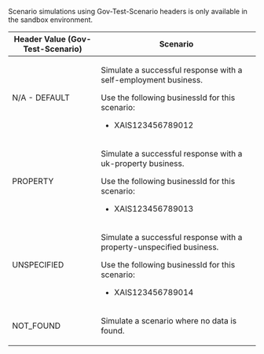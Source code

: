 <p>Scenario simulations using Gov-Test-Scenario headers is only available in the sandbox environment.</p>
<table>
    <thead>
        <tr>
            <th>Header Value (Gov-Test-Scenario)</th>
            <th>Scenario</th>
        </tr>
    </thead>
    <tbody>
        <tr>
            <td><p>N/A - DEFAULT</p></td>
            <td>
                <p>Simulate a successful response with a self-employment business.</p>
                <p>Use the following businessId for this scenario:</p>
                <ul>
                    <li>XAIS123456789012</li>
                </ul>
            </td>
        </tr>
        <tr>
            <td><p>PROPERTY</p></td>
            <td><p>Simulate a successful response with a uk-property business.</p>
            <p>Use the following businessId for this scenario:</p>
            <ul>
              <li>XAIS123456789013</li>
            </ul>
            </td>
        </tr>
        <tr>
            <td><p>UNSPECIFIED</p></td>       
            <td><p>Simulate a successful response with a property-unspecified business.</p>
            <p>Use the following businessId for this scenario:</p>
            <ul>
              <li>XAIS123456789014</li>
            </ul>
            </td>        
        </tr>
        <tr>
            <td><p>NOT_FOUND</p></td>
            <td><p>Simulate a scenario where no data is found.</p></td>
        </tr>
    </tbody>
</table>